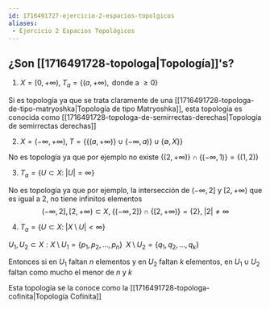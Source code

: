 ```yaml
---
id: 1716491727-ejercicio-2-espacios-topolgicos
aliases:
 - Ejercicio 2 Espacios Topológicos
---
```



## ¿Son [[1716491728-topologa|Topología]]'s?

1. $X = [0, +\infty ), \; T_a=\{(a, +\infty), \text{ donde a } \geq 0\}$

Si es topología ya que se trata claramente de una [[1716491728-topologa-de-tipo-matryoshka|Topología de tipo Matryoshka]], esta topología es conocida como [[1716491728-topologa-de-semirrectas-derechas|Topología de semirrectas derechas]]

2. $X = (-\infty, +\infty), \; T = \{\{(a, +\infty)\} \cup \{-\infty,a)\} \cup \{\emptyset,X\} \}$

No es topología ya que por ejemplo no existe $\{(2, +\infty)\} \cap \{(-\infty, 1)\} = \{(1,2)\}$

3. $T_a = \{U \subset X: \; |U| = \infty\}$

No es topología ya que por ejemplo, la intersección de $(-\infty,2]$ y $[2, +\infty)$ que es igual a 2, no tiene infinitos elementos
$$(-\infty, 2], [2, +\infty) \subset X, \; \{(-\infty, 2]\} \cap \{[2, +\infty)\} = \{2\}, \; |2| \neq \infty$$

4. $T_a = \{U \subset X: \; |X \setminus U| < \infty\}$

$U_1, U_2 \subset X : X \setminus U_1 = \{p_1, p_2, ..., p_n\} \;\; X \setminus U_2 = \{q_1, q_2, ..., q_k\}$

Entonces si en $U_1$ faltan $n$ elementos y en $U_2$ faltan $k$ elementos, en $U_1 \cup U_2$ faltan como mucho el menor de $n$ y $k$

Esta topología se la conoce como la [[1716491728-topologa-cofinita|Topología Cofinita]]